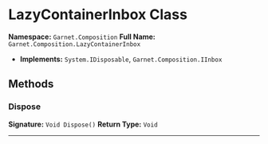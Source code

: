 # LazyContainerInbox Class

**Namespace:** `Garnet.Composition`
**Full Name:** `Garnet.Composition.LazyContainerInbox`
- **Implements:** `System.IDisposable`, `Garnet.Composition.IInbox`

## Methods

### Dispose

**Signature:** `Void Dispose()`
**Return Type:** `Void`

---